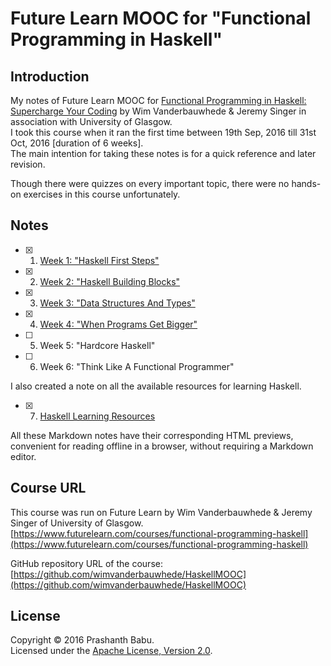 # Future Learn MOOC for "Functional Programming in Haskell"


## Introduction
My notes of Future Learn MOOC for [Functional Programming in Haskell: Supercharge Your Coding](https://www.futurelearn.com/courses/functional-programming-haskell) by Wim Vanderbauwhede & Jeremy Singer in association with University of Glasgow.<br>
I took this course when it ran the first time between 19th Sep, 2016 till 31st Oct, 2016 [duration of 6 weeks].<br>
The main intention for taking these notes is for a quick reference and later revision.

Though there were quizzes on every important topic, there were no hands-on exercises in this course unfortunately.


## Notes
- [x]  1. [Week 1: "Haskell First Steps"](Week1_Notes.md)
- [x]  2. [Week 2: "Haskell Building Blocks"](Week2_Notes.md)
- [x]  3. [Week 3: "Data Structures And Types"](Week3_Notes.md)
- [x]  4. [Week 4: "When Programs Get Bigger"](Week4_Notes.md)
- [ ]  5. Week 5: "Hardcore Haskell"
- [ ]  6. Week 6: "Think Like A Functional Programmer"

I also created a note on all the available resources for learning Haskell.
- [x]  7. [Haskell Learning Resources](Haskell_Learning_Resources.md)

All these Markdown notes have their corresponding HTML previews, convenient for reading offline in a browser, without requiring a Markdown editor.


## Course URL
This course was run on Future Learn by Wim Vanderbauwhede & Jeremy Singer of University of Glasgow.
[https://www.futurelearn.com/courses/functional-programming-haskell](https://www.futurelearn.com/courses/functional-programming-haskell)

GitHub repository URL of the course:
[https://github.com/wimvanderbauwhede/HaskellMOOC](https://github.com/wimvanderbauwhede/HaskellMOOC)


## License
Copyright &copy; 2016 Prashanth Babu.<br>
Licensed under the [Apache License, Version 2.0](LICENSE).